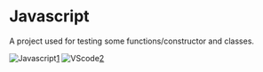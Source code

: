 # Javascript
A project used for testing some functions/constructor and classes.

![Javascript](https://techvccloud.mediacdn.vn/2018/11/23/js-15429579443112042672363-crop-1542957949936317424252.png)[1] 
![VScode](https://cdn.glitch.me/9f219bf6-43a1-47af-877a-3fdc013f650f%2Fvscode.png?v=1637910236249)[2] 


[1]: https://www.javascript.com/
[2]: https://code.visualstudio.com/
